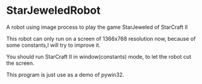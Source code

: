 # StarJeweledRobot
A robot using image process to play the game StarJeweled of StarCraft II

This robot can only run on a screen of 1366x768 resolution now, because of some constants,I will try to improve it.

You should run StarCraft II in window(constants) mode, to let the robot cut the screen.

This program is just use as a demo of pywin32.
